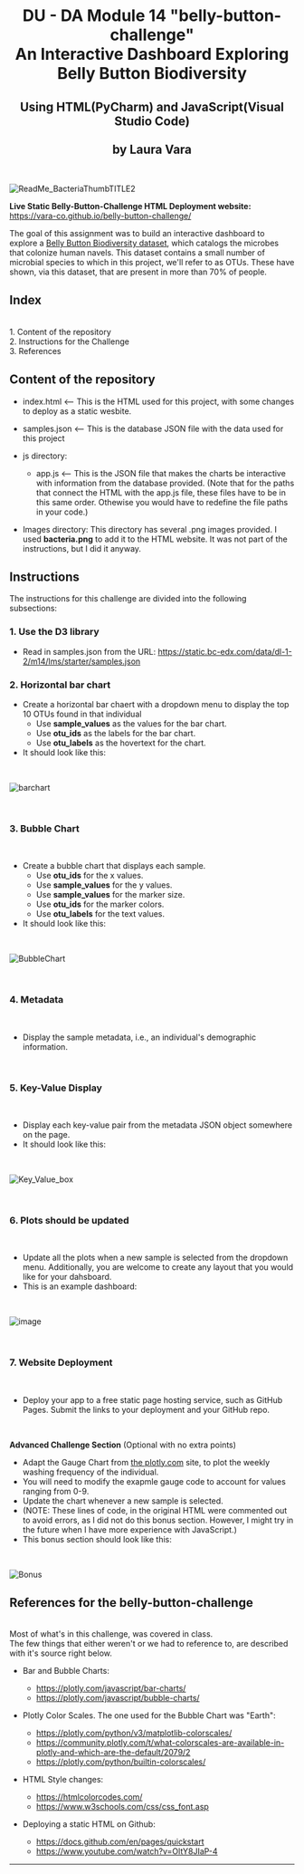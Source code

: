 <h1 align="center">DU - DA Module 14 "belly-button-challenge"<br/>
An Interactive Dashboard Exploring Belly Button Biodiversity</h1>
<h2 align="center">Using HTML(PyCharm) and JavaScript(Visual Studio Code)<br/>
<br/>
by Laura Vara</h2><br/>

![ReadMe_BacteriaThumbTITLE2](https://github.com/vara-co/belly-button-challenge/assets/152572519/b6ddb643-cfbf-4bc0-a369-b3ec18d840a4)

**Live Static Belly-Button-Challenge HTML Deployment website:**
https://vara-co.github.io/belly-button-challenge/

The goal of this assignment was to build an interactive dashboard to explore a [Belly Button Biodiversity dataset](https://robdunnlab.com/projects/belly-button-biodiversity/), which catalogs the microbes that colonize human navels.
This dataset contains a small number of microbial species to which in this project, we'll refer to as OTUs.  These have shown, via this dataset, that are present in more than 70% of people.

<h2>Index</h2><br/>
1. Content of the repository<br/>
2. Instructions for the Challenge<br/>
3. References<br/>

Content of the repository
-----------------------------------------------------------
- index.html    <-- This is the HTML used for this project, with some changes to deploy as a static wesbite.
- samples.json  <-- This is the database JSON file with the data used for this project
- js directory:
  -  app.js <-- This is the JSON file that makes the charts be interactive with information from the database provided.
(Note that for the paths that connect the HTML with the app.js file, these files have to be in this same order. Othewise you would have to redefine the file paths in your code.)

- Images directory:
This directory has several .png images provided. I used **bacteria.png** to add it to the HTML website. It was not part of the instructions, but I did it anyway.
    
<h2>Instructions</h2>
The instructions for this challenge are divided into the following subsections:
 

<h3>1. Use the D3 library</h3>

- Read in samples.json from the URL: https://static.bc-edx.com/data/dl-1-2/m14/lms/starter/samples.json


<h3>2. Horizontal bar chart</h3>

- Create a horizontal bar chaert with a dropdown menu to display the top 10 OTUs found in that individual
  - Use **sample_values** as the values for the bar chart.
  - Use **otu_ids** as the labels for the bar chart.
  - Use **otu_labels** as the hovertext for the chart.
- It should look like this:

<br/>

![barchart](https://github.com/vara-co/belly-button-challenge/assets/152572519/40c07338-8610-4f0a-83c8-453443b9ccb5)

<br/>
<h3>3. Bubble Chart</h3><br/>

- Create a bubble chart that displays each sample.
  - Use **otu_ids** for the x values.
  - Use **sample_values** for the y values.
  - Use **sample_values** for the marker size.
  - Use **otu_ids** for the marker colors.
  - Use **otu_labels** for the text values.
- It should look like this:

<br/>

![BubbleChart](https://github.com/vara-co/belly-button-challenge/assets/152572519/8a7d7f24-8563-4202-91dc-dd63378d44b1)

<br/>
<h3>4. Metadata</h3><br/>

- Display the sample metadata, i.e., an individual's demographic information.

<br/>
<h3>5. Key-Value Display </h3><br/>

- Display each key-value pair from the metadata JSON object somewhere on the page.
- It should look like this:

<br/>

![Key_Value_box](https://github.com/vara-co/belly-button-challenge/assets/152572519/e422990c-e654-4c44-806a-5d3c562fb1dc)

<br/>
<h3>6. Plots should be updated </h3><br/>

- Update all the plots when a new sample is selected from the dropdown menu. Additionally, you are welcome to create any layout that you would like for your dahsboard.<br/>
- This is an example dashboard:

<br/>

![image](https://github.com/vara-co/belly-button-challenge/assets/152572519/5b991292-ecd0-4bfe-ab10-2c216de2856f)

<br/>
<h3>7. Website Deployment </h3><br/>

- Deploy your app to a free static page hosting service, such as GitHub Pages. Submit the links to your deployment and your GitHub repo.

<br/>

**Advanced Challenge Section**
(Optional with no extra points)
- Adapt the Gauge Chart from [the plotly.com](https://plotly.com/javascript/gauge-charts/) site, to plot the weekly washing frequency of the individual.
- You will need to modify the exapmle gauge code to account for values ranging from 0-9.
- Update the chart whenever a new sample is selected.
- (NOTE: These lines of code, in the original HTML were commented out to avoid errors, as I did not do this bonus section. However, I might try in the future when I have more experience with JavaScript.)
- This bonus section should look like this:

<br/>

![Bonus](https://github.com/vara-co/belly-button-challenge/assets/152572519/5ce03186-f494-4ede-8f3c-e95e7ca5c67e)

<h2>References for the belly-button-challenge</h2><br/>
Most of what's in this challenge, was covered in class.<br/>
The few things that either weren't or we had to reference to, are described
with it's source right below.<br/>


- Bar and Bubble Charts:
  - https://plotly.com/javascript/bar-charts/
  - https://plotly.com/javascript/bubble-charts/

- Plotly Color Scales. The one used for the Bubble Chart was "Earth":
  - https://plotly.com/python/v3/matplotlib-colorscales/
  - https://community.plotly.com/t/what-colorscales-are-available-in-plotly-and-which-are-the-default/2079/2
  - https://plotly.com/python/builtin-colorscales/

- HTML Style changes:
  - https://htmlcolorcodes.com/
  - https://www.w3schools.com/css/css_font.asp

- Deploying a static HTML on Github:
  - https://docs.github.com/en/pages/quickstart
  - https://www.youtube.com/watch?v=OltY8JIaP-4
    
----------------------------------------------------------------------------------------------

